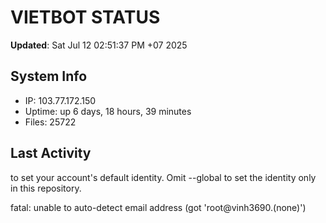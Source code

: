 # VIETBOT STATUS
**Updated**: Sat Jul 12 02:51:37 PM +07 2025

## System Info
- IP: 103.77.172.150
- Uptime: up 6 days, 18 hours, 39 minutes
- Files: 25722

## Last Activity

to set your account's default identity.
Omit --global to set the identity only in this repository.

fatal: unable to auto-detect email address (got 'root@vinh3690.(none)')
